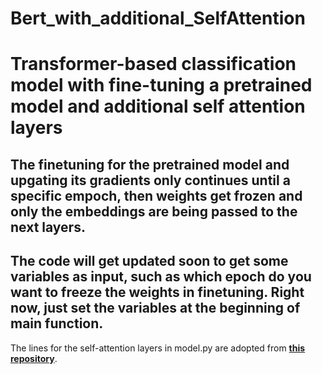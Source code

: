 # Bert_with_additional_SelfAttention
# Transformer-based classification model with fine-tuning a pretrained model and additional self attention layers

## The finetuning for the pretrained model and upgating its gradients only continues until a specific empoch, then weights get frozen and only the embeddings are being passed to the next layers. 
## The code will get updated soon to get some variables as input, such as which epoch do you want to freeze the weights in finetuning. Right now, just set the variables at the beginning of main function. 

The lines for the self-attention layers in model.py are adopted from [**this repository**](https://github.com/SamLynnEvans/Transformer).
